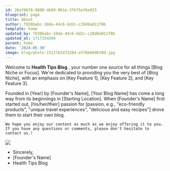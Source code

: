 ```yaml
---
id: 26ef86f8-9888-4b69-961e-3fbf5ef6e925
blueprint: page
title: About
author: f838babc-10da-44c6-bd2c-c28d8a011f8b
template: home
updated_by: f838babc-10da-44c6-bd2c-c28d8a011f8b
updated_at: 1717154294
parent: home
date: '2024-05-30'
image: blog/photo-1512762472284-e576b660638d.jpg
---
```

Welcome to  **Health Tips Blog**  , your number one source for all things [Blog Niche or Focus]. We're dedicated to providing you the very best of [Blog Niche], with an emphasis on [Key Feature 1], [Key Feature 2], and [Key Feature 3].


Founded in [Year] by [Founder's Name], [Your Blog Name] has come a long way from its beginnings in [Starting Location]. When [Founder's Name] first started out, [his/her/their] passion for [passion, e.g., "eco-friendly products", "unique travel experiences", "delicious and easy recipes"] drove them to start their own blog.

`We hope you enjoy our content as much as we enjoy offering it to you. If you have any questions or comments, please don't hesitate to contact us.!`

![](statamic://asset::assets::menu_left_image-2022-12-15-02-46-22-9229.png)

- Sincerely,
- [Founder's Name]
- Health Tips Blog